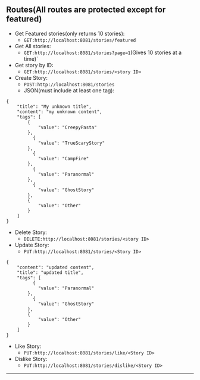## Routes(All routes are protected except for featured)
- Get Featured stories(only returns 10 stories):
  - `GET:http://localhost:8081/stories/featured`
- Get All stories:
    - `GET:http://localhost:8081/stories?page=1`(Gives 10 stories at a time)`
- Get story by ID:
  - `GET:http://localhost:8081/stories/<story ID>`
- Create Story:
    - `POST:http://localhost:8081/stories`
    - JSON(must include at least one tag):
```
{
    "title": "My unknown title",
    "content": "my unknown content",
    "tags": [
        {
            "value": "CreepyPasta"
        },
          {
            "value": "TrueScaryStory"
        },
          {
            "value": "CampFire"
        },
          {
            "value": "Paranormal"
        },
          {
            "value": "GhostStory"
        },
        {
            "value": "Other"
        }
    ]
}
```
- Delete Story:
    - `DELETE:http://localhost:8081/stories/<story ID>`
- Update Story:
    - `PUT:http://localhost:8081/stories/<Story ID>`
```
{
    "content": "updated content",
    "title": "updated title",
    "tags": [
          {
            "value": "Paranormal"
        },
          {
            "value": "GhostStory"
        },
        {
            "value": "Other"
        }
    ]
}
```    
- Like Story:
    - `PUT:http://localhost:8081/stories/like/<Story ID>`
- Dislike Story:
    - `PUT:http://localhost:8081/stories/dislike/<Story ID>`
---